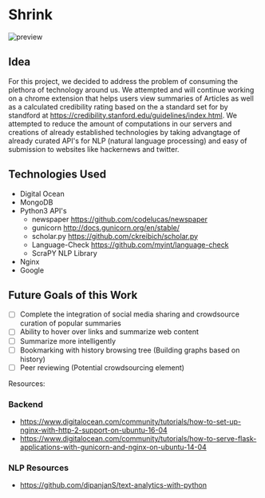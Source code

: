 
# Shrink 

![preview](res/pre.png)

## Idea
For this project, we decided to address the problem of consuming the plethora of technology around us. We attempted and will continue working on a chrome extension that helps users view summaries of Articles as well as a calculated credibility rating based on the a standard set for by standford at https://credibility.stanford.edu/guidelines/index.html. We attempted to reduce the amount of computations in our servers and creations of already established technologies by taking advangtage of already curated API's for NLP (natural language processing) and easy of submission to websites like hackernews and twitter. 

## Technologies Used
- Digital Ocean
- MongoDB
- Python3 API's
	- newspaper https://github.com/codelucas/newspaper
	- gunicorn http://docs.gunicorn.org/en/stable/
	- scholar.py https://github.com/ckreibich/scholar.py
	- Language-Check https://github.com/myint/language-check
	- ScraPY NLP Library
- Nginx
- Google

## Future Goals of this Work
- [ ]	Complete the integration of social media sharing and crowdsource curation of popular summaries
- [ ] 	Ability to hover over links and summarize web content
- [ ] 	Summarize more intelligently
- [ ]	Bookmarking with history browsing tree (Building graphs based on history)
- [ ]	Peer reviewing (Potential crowdsourcing element)

Resources:
### Backend
- https://www.digitalocean.com/community/tutorials/how-to-set-up-nginx-with-http-2-support-on-ubuntu-16-04 
- https://www.digitalocean.com/community/tutorials/how-to-serve-flask-applications-with-gunicorn-and-nginx-on-ubuntu-14-04
### NLP Resources
- https://github.com/dipanjanS/text-analytics-with-python
